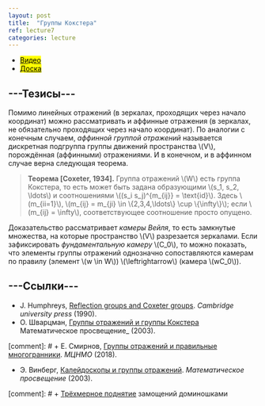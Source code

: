 ```yaml
---
layout: post
title:  "Группы Кокстера"
ref: lecture7
categories: lecture
---
```


+ [<mark>Видео</mark>](https://drive.google.com/file/d/1dSp0fwdd5g6gOSCN5VnunX_eAPqjcIBq/view?usp=sharing)
+ [<mark>Доска</mark>]({{site.baseurl}}/whiteboard/lec7.pdf)


## ---Тезисы---

Помимо линейных отражений (в зеркалах, проходящих через начало координат) можно рассматривать и аффинные отражения (в зеркалах, не обязательно проходящих через начало координат). По аналогии с конечным случаем, _аффинной группой отражений_ называется дискретная подгруппа группы движений пространства \\(V\\), порождённая (аффинными) отражениями. И в конечном, и в аффинном случае верна следующая теорема.

> **Теорема [Coxeter, 1934].**
Группа отражений \\(W\\) есть группа Кокстера, то есть может быть задана образующими \\(s_1, s_2, \ldots\\) и соотношениями \\((s_i s_j)^{m_{ij}} = \text{id}\\). Здесь \\(m_{ii=1}\\), \\(m_{ij} = m_{ji} \in \\{2,3,4,\ldots\\} \cup \\{\infty\\}\\); если \\(m_{ij} = \infty\\), соответствующее соотношение просто опущено.

Доказательство рассматривает _камеры Вейля_, то есть замкнутые множества, на которые пространство \\(V\\) разрезается зеркалами. Если зафиксировать _фундаментальную камеру_ \\(C_0\\), то можно показать, что элементы группы отражений однозначно сопоставляются камерам по правилу (элемент \\(w \in W\\)) \\(\leftrightarrow\\) (камера \\(wC_0\\)). 

## ---Cсылки---
+ J. Humphreys, [Reflection groups and Coxeter groups](books.google.ru/books?id=ODfjmOeNLMUC). _Cambridge university press_ (1990).
+ О. Шварцман, [Группы отражений и группы Кокстера](http://www.mathnet.ru/php/archive.phtml?wshow=paper&jrnid=mp&paperid=118&option_lang=rus) Математическое просвещение_ (2003).

[comment]: # + Е. Смирнов, [Группы отражений и правильные многогранники](https://www.mccme.ru/free-books/dubna/smirnov-reflections-v2.pdf). _МЦНМО_ (2018).
+ Э. Винберг, [Калейдоскопы и группы отражений](http://www.mathnet.ru/php/archive.phtml?wshow=paper&jrnid=mp&paperid=117&option_lang=rus). _Математическое просвещение_ (2003).

[comment]: # + [Трёхмерное поднятие](https://math.mit.edu/~borodin/aztec.html) замощений доминошками